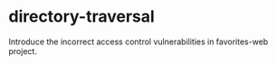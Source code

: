 # directory-traversal
Introduce the incorrect access control vulnerabilities in favorites-web project.
